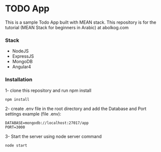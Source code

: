 # TODO App

This is a sample Todo App built with MEAN stack. This repository is for the tutorial (MEAN Stack for beginners in Arabic) at abolkog.com

### Stack
  - NodeJS
  - ExpressJS
  - MongoDB
  - Angular4

### Installation
1- clone this repository and run npm install
```
npm install
```

2- create .env file in the root directory and add the Database and Port settings
example (file .env):
```
DATABASE=mongodb://localhost:27017/app
PORT=3000
```
3- Start the server using node server command
```
node start
```
